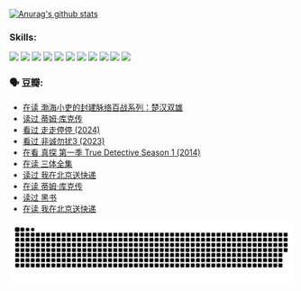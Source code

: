 
[![Anurag's github stats](https://github-readme-stats.vercel.app/api?username=w940853815)](https://github.com/anuraghazra/github-readme-stats)

### Skills:

<code><img height="32" src="https://cdn.jsdelivr.net/npm/simple-icons@v5/icons/python.svg"></code>
<code><img height="32" src="https://cdn.jsdelivr.net/npm/simple-icons@v5/icons/javascript.svg"></code>
<code><img height="32" src="https://cdn.jsdelivr.net/npm/simple-icons@v5/icons/django.svg"></code>
<code><img height="32" src="https://cdn.jsdelivr.net/npm/simple-icons@v5/icons/flask.svg"></code>
<code><img height="32" src="https://cdn.jsdelivr.net/npm/simple-icons@v5/icons/vuetify.svg"></code>
<code><img height="32" src="https://cdn.jsdelivr.net/npm/simple-icons@v5/icons/git.svg"></code>
<code><img height="32" src="https://cdn.jsdelivr.net/npm/simple-icons@v5/icons/docker.svg"></code>
<code><img height="32" src="https://cdn.jsdelivr.net/npm/simple-icons@v5/icons/postgresql.svg"></code>
<code><img height="32" src="https://cdn.jsdelivr.net/npm/simple-icons@v5/icons/elasticsearch.svg"></code>
<code><img height="32" src="https://cdn.jsdelivr.net/npm/simple-icons@v5/icons/macos.svg"></code>
<code><img height="32" src="https://cdn.jsdelivr.net/npm/simple-icons@v5/icons/linux.svg"></code>

### 🗣 豆瓣:

<!-- DOUBAN-ACTIVITIES:START -->
- [在读 渤海小吏的封建脉络百战系列：楚汉双雄](https://www.douban.com/people/136069238/status/4700950146/?_i=25164391)
- [读过 蒂姆·库克传](https://www.douban.com/people/136069238/status/4700949869/?_i=25164391)
- [看过 走走停停‎ (2024)](https://www.douban.com/people/136069238/status/4684430230/?_i=25164391)
- [看过 非诚勿扰3‎ (2023)](https://www.douban.com/people/136069238/status/4676324100/?_i=25164391)
- [在看 真探 第一季 True Detective Season 1‎ (2014)](https://www.douban.com/people/136069238/status/4673382852/?_i=25164391)
- [在读 三体全集](https://www.douban.com/people/136069238/status/4672842521/?_i=25164391)
- [读过 我在北京送快递](https://www.douban.com/people/136069238/status/4672842036/?_i=25164391)
- [在读 蒂姆·库克传](https://www.douban.com/people/136069238/status/4663517053/?_i=25164391)
- [读过 黑书](https://www.douban.com/people/136069238/status/4663516022/?_i=25164391)
- [在读 我在北京送快递](https://www.douban.com/people/136069238/status/4658098365/?_i=25164391)
<!-- DOUBAN-ACTIVITIES:END -->


![Snake animation](https://raw.githubusercontent.com/w940853815/w940853815/output/github-contribution-grid-snake.svg)

<!--
**w940853815/w940853815** is a ✨ _special_ ✨ repository because its `README.md` (this file) appears on your GitHub profile.

Here are some ideas to get you started:

- 🔭 I’m currently working on ...
- 🌱 I’m currently learning ...
- 👯 I’m looking to collaborate on ...
- 🤔 I’m looking for help with ...
- 💬 Ask me about ...
- 📫 How to reach me: ...
- 😄 Pronouns: ...
- ⚡ Fun fact: ...
-->
